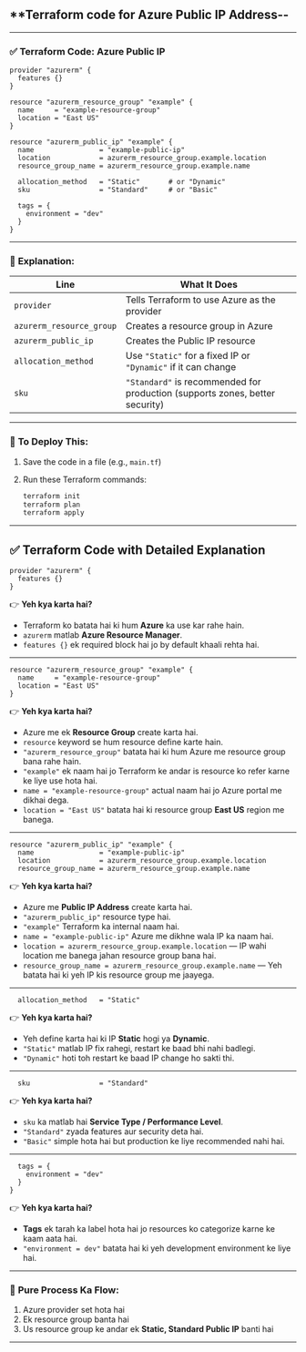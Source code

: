 ## **Terraform code for **Azure Public IP Address**--

---

### ✅ **Terraform Code: Azure Public IP**

```hcl
provider "azurerm" {
  features {}
}

resource "azurerm_resource_group" "example" {
  name     = "example-resource-group"
  location = "East US"
}

resource "azurerm_public_ip" "example" {
  name                = "example-public-ip"
  location            = azurerm_resource_group.example.location
  resource_group_name = azurerm_resource_group.example.name

  allocation_method   = "Static"       # or "Dynamic"
  sku                 = "Standard"     # or "Basic"

  tags = {
    environment = "dev"
  }
}
```

---

### 🧾 **Explanation:**

| Line                     | What It Does                                                                 |
| ------------------------ | ---------------------------------------------------------------------------- |
| `provider`               | Tells Terraform to use Azure as the provider                                 |
| `azurerm_resource_group` | Creates a resource group in Azure                                            |
| `azurerm_public_ip`      | Creates the Public IP resource                                               |
| `allocation_method`      | Use `"Static"` for a fixed IP or `"Dynamic"` if it can change                |
| `sku`                    | `"Standard"` is recommended for production (supports zones, better security) |

---

### 🔧 **To Deploy This:**

1. Save the code in a file (e.g., `main.tf`)
2. Run these Terraform commands:

   ```bash
   terraform init
   terraform plan
   terraform apply
   ```

---

## ✅ **Terraform Code with Detailed Explanation**

```hcl
provider "azurerm" {
  features {}
}
```

👉 **Yeh kya karta hai?**

* Terraform ko batata hai ki hum **Azure** ka use kar rahe hain.
* `azurerm` matlab **Azure Resource Manager**.
* `features {}` ek required block hai jo by default khaali rehta hai.

---

```hcl
resource "azurerm_resource_group" "example" {
  name     = "example-resource-group"
  location = "East US"
}
```

👉 **Yeh kya karta hai?**

* Azure me ek **Resource Group** create karta hai.
* `resource` keyword se hum resource define karte hain.
* `"azurerm_resource_group"` batata hai ki hum Azure me resource group bana rahe hain.
* `"example"` ek naam hai jo Terraform ke andar is resource ko refer karne ke liye use hota hai.
* `name = "example-resource-group"` actual naam hai jo Azure portal me dikhai dega.
* `location = "East US"` batata hai ki resource group **East US** region me banega.

---

```hcl
resource "azurerm_public_ip" "example" {
  name                = "example-public-ip"
  location            = azurerm_resource_group.example.location
  resource_group_name = azurerm_resource_group.example.name
```

👉 **Yeh kya karta hai?**

* Azure me **Public IP Address** create karta hai.
* `"azurerm_public_ip"` resource type hai.
* `"example"` Terraform ka internal naam hai.
* `name = "example-public-ip"` Azure me dikhne wala IP ka naam hai.
* `location = azurerm_resource_group.example.location` — IP wahi location me banega jahan resource group bana hai.
* `resource_group_name = azurerm_resource_group.example.name` — Yeh batata hai ki yeh IP kis resource group me jaayega.

---

```hcl
  allocation_method   = "Static"
```

👉 **Yeh kya karta hai?**

* Yeh define karta hai ki IP **Static** hogi ya **Dynamic**.
* `"Static"` matlab IP fix rahegi, restart ke baad bhi nahi badlegi.
* `"Dynamic"` hoti toh restart ke baad IP change ho sakti thi.

---

```hcl
  sku                 = "Standard"
```

👉 **Yeh kya karta hai?**

* `sku` ka matlab hai **Service Type / Performance Level**.
* `"Standard"` zyada features aur security deta hai.
* `"Basic"` simple hota hai but production ke liye recommended nahi hai.

---

```hcl
  tags = {
    environment = "dev"
  }
}
```

👉 **Yeh kya karta hai?**

* **Tags** ek tarah ka label hota hai jo resources ko categorize karne ke kaam aata hai.
* `"environment = dev"` batata hai ki yeh development environment ke liye hai.

---

### 🔁 **Pure Process Ka Flow:**

1. Azure provider set hota hai
2. Ek resource group banta hai
3. Us resource group ke andar ek **Static, Standard Public IP** banti hai

---

